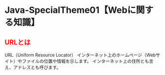 # Java-SpecialTheme01【Webに関する知識】
## <span style="color: red;">URLとは</span>
URL（Uniform Resource Locator）
インターネット上のホームページ（Webサイト）やファイルの位置や情報を示します。
インターネット上の住所とも言え、アドレスとも呼びます。













